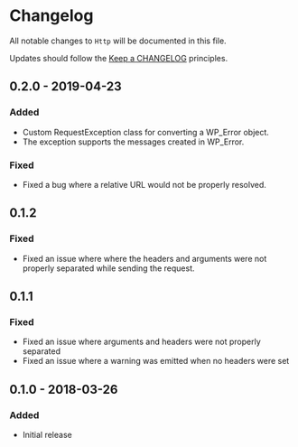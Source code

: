 # Changelog

All notable changes to `Http` will be documented in this file.

Updates should follow the [Keep a CHANGELOG](http://keepachangelog.com/) principles.

## 0.2.0 - 2019-04-23

### Added
- Custom RequestException class for converting a WP_Error object.
- The exception supports the messages created in WP_Error.

### Fixed
- Fixed a bug where a relative URL would not be properly resolved.

## 0.1.2

### Fixed
- Fixed an issue where where the headers and arguments were not properly separated while sending the request.

## 0.1.1

### Fixed
- Fixed an issue where arguments and headers were not properly separated
- Fixed an issue where a warning was emitted when no headers were set

## 0.1.0 - 2018-03-26

### Added
- Initial release
